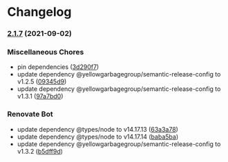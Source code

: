 # Changelog

### [2.1.7](https://gitlab.com/yellowgarbagegroup/spielwiese/some-library/compare/v2.1.6...v2.1.7) (2021-09-02)


### Miscellaneous Chores

* pin dependencies ([3d290f7](https://gitlab.com/yellowgarbagegroup/spielwiese/some-library/commit/3d290f7f176324fcab76590fbebad3f42b04221b))
* update dependency @yellowgarbagegroup/semantic-release-config to v1.2.5 ([09345d9](https://gitlab.com/yellowgarbagegroup/spielwiese/some-library/commit/09345d93181e82ea8459b58a2630cb38ffb3ebcf))
* update dependency @yellowgarbagegroup/semantic-release-config to v1.3.1 ([97a7bd0](https://gitlab.com/yellowgarbagegroup/spielwiese/some-library/commit/97a7bd00dd74aa63e456ecb0e6c2596431b25ad9))


### Renovate Bot

* update dependency @types/node to v14.17.13 ([63a3a78](https://gitlab.com/yellowgarbagegroup/spielwiese/some-library/commit/63a3a7819a3bb980a8692f5cf97d36f6abe81434))
* update dependency @types/node to v14.17.14 ([baba5ba](https://gitlab.com/yellowgarbagegroup/spielwiese/some-library/commit/baba5babc1991c119accea5ec143f86897054e17))
* update dependency @yellowgarbagegroup/semantic-release-config to v1.3.2 ([b5dff9d](https://gitlab.com/yellowgarbagegroup/spielwiese/some-library/commit/b5dff9d9ac500b28eb711a4a2415abcfb9f44291))
